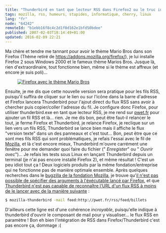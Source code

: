 ```yaml
---
title: "Thunderbird en tant que lecteur RSS dans Firefox2 ou le truc idiot de la journée"
tags: mozilla, rss, humeurs, stupides, informatique, cherry, linux
lang: "fr"
node: "64242"
remoteId: "b1ebb16f8c4c2d1f0d162e1bfd50bdee"
published: 2007-02-03T18:14:49+01:00
updated: 2016-02-09 22:21
---
```

 
Ma chère et tendre me tannant pour avoir le thème Mario Bros dans son Firefox
(Thème retiré de https://addons.mozilla.org/firefox/), je lui installe Firefox 2
sous Windows 2000 et le fameux thème Marios Bros. Jusque là, rien
d'extraordinaire, tout fonctionne bien, même si le thème est affreux (et encore
je suis poli)...


<figure class="object-center"><a href="/images/firefox-avec-le-theme-mario-bros.gif"><img src="/images/660x/firefox-avec-le-theme-mario-bros.gif" alt="Firefox avec le thème Mario Bros">
</a></figure>
 
Ensuite, je me dis que cette nouvelle version sera pratique pour les fils RSS,
puisqu'il suffira de cliquer sur le lien ou sur l'icône dans la barre d'adresse
et Firefox lancera Thunderbird pour l'ajout direct du flux RSS sans avoir à
chercher puis copier/coller l'adresse du fil. Je configure donc Firefox, pour
utiliser thunderbird.exe en tant que lecteur RSS, je me rend sur
[pwet.fr](http://pwet.fr/) pour ajouter un fil RSS et là... rien. Je me dis bon,
peut être faut-il relancer le tout, je ferme Firefox et Thunderbird, je relance
Firefox, je reclique sur un lien vers un fils RSS, Thunderbird se lance bien
mais il affiche le flux &quot;version texte&quot; dans un des panneaux et c'est
tout... Bon, peut être que ce sont mes fils RSS qui sont problématiques, je
refais l'essai avec le fil de [Mozilla](https://www.mozilla.org/fr/),
et là c'est encore mieux, Thunderbird m'ouvre carrément une fenêtre pour me
demander quoi faire du fichier (&quot; *Enregister*&quot; ou &quot; *Ouvrir
avec*&quot;)... Je refais les tests sous Linux en lançant Thunderbird depuis un
terminal (je n'ai pas encore installé Firefox 2), et même résultat ! C'est un
peu idiot tout ça ! Deux logiciels produits par la même fondation/entreprise qui
ne fonctionne pas de manière optimale ensemble. Après quelques recherches dans
le [bugzilla de la fondation Mozilla](https://bugzilla.mozilla.org/), je trouve
qu'[il n'est pas possible de spécifier des arguments à l'éxécutable lancé par
Firefox](https://bugzilla.mozilla.org/show_bug.cgi?id=339514), et que
[Thunderbird n'est pas capable de reconnaître l'URL d'un flux RSS à moins de le
lancer avec de la manière
suivante](https://bugzilla.mozilla.org/show_bug.cgi?id=348450) :

 ``` bash
$ mozilla-thunderbird -mail feed:http://pwet.fr/rss/feed/billets
```
 
D'ailleurs cette ligne est d'une cohérence *incroyable*, puisqu'elle indique à
thunderbird d'ouvrir le composant de mail pour y visualiser... le flux RSS en
paramètre ! Bon eh bien l'intégration de RSS dans Firefox/Thunderbird c'est pas
encore ça, dommage :(
